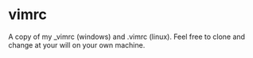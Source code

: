 # vimrc
A copy of my _vimrc (windows) and .vimrc (linux). Feel free to clone and change at your will on your own machine.

